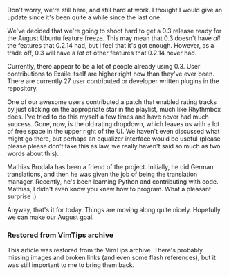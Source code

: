 <!-- :metadata:

title: Exaile 0.3 Update for July 9, 2009
tags: Exaile, Programming, Linux
published: 2009-07-09T16:51:34-0700
summary:

Don't worry, we're still here, and still hard at work.  I thought I would give
an update since it's been quite a while since the last one.

-->

Don't worry, we're still here, and still hard at work.  I thought I would give
an update since it's been quite a while since the last one.

We've decided that we're going to shoot hard to get a 0.3 release ready for the
August Ubuntu feature freeze.  This may mean that 0.3 doesn't have *all* the
features that 0.2.14 had, but I feel that it's got enough.  However, as a trade
off, 0.3 will have a _lot_ of other features that 0.2.14 never had.

Currently, there appear to be a lot of people already using 0.3.  User
contributions to Exaile itself are higher right now than they've ever been.
There are currently 27 user contributed or developer written plugins in the
repository.

One of our awesome users contributed a patch that enabled rating tracks by just
clicking on the appropriate star in the playlist, much like Rhythmbox does.
I've tried to do this myself a few times and have never had much success.
Gone, now, is the old rating dropdown, which leaves us with a lot of free space
in the upper right of the UI.  We haven't even discussed what might go there,
but perhaps an equalizer interface would be useful (please please please don't
take this as law, we really haven't said so much as two words about this).

Mathias Brodala has been a friend of the project.  Initially, he did German
translations, and then he was given the job of being the translation manager.
Recently, he's been learning Python and contributing with code.  Mathias, I
didn't even know you knew how to program.  What a pleasant surprise :)

Anyway, that's it for today.  Things are moving along quite nicely.  Hopefully
we can make our August goal.

<div class="restored-from-archive">
  <h3>Restored from VimTips archive</h3>
  <p>
  This article was restored from the VimTips archive. There's probably
  missing images and broken links (and even some flash references), but it
  was still important to me to bring them back.
  </p>
</div>
